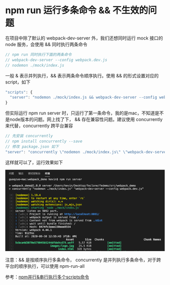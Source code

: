 # npm run 运行多条命令 && 不生效的问题
在项目中除了默认的 webpack-dev-server 外，我们还想同时运行 mock 接口的 node 服务，会使用 && 同时执行两条命令
```js
// npm run 同时执行下面的两条命令
// webpack-dev-server --config webpack.dev.js
// nodemon ./mock/index.js
```
一般 & 表示并列执行，&& 表示两条命令顺序执行。使用 && 的形式设置对应的script，如下
```js
"scripts": {
  "server": "nodemon ./mock/index.js && webpack-dev-server --config webpack.dev.js"
}
```
但实际运行 npm run server 时，只运行了第一条命令，我的是mac，不知道是不是node版本的问题。网上找了下， && 存在兼容性问题。建议使用 concurrently 来代替，concurrently 跨平台兼容
```js
// 先安装 concurrently
// npm install concurrently --save
// 修改 package.json 如下
"server": "concurrently \"nodemon ./mock/index.js\" \"webpack-dev-server --config webpack.dev.js\""
```

这样就可以了，运行效果如下

![npm_run_multi.png](../../../images/blog/node/npm_run_multi.png)

注意：&& 是按顺序执行多条命令， concurrently 是并列执行多条命令，对于跨平台的顺序执行，可以使用 npm-run-all

参考：[npm并行&串行执行多个scripts命令](https://blog.csdn.net/ligang2585116/article/details/105909789/)
